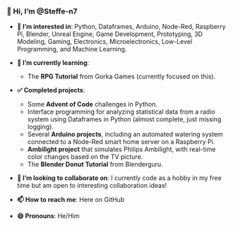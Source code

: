 ### 👋 Hi, I’m @Steffe-n7

- **👀 I’m interested in**: Python, Dataframes, Arduino, Node-Red, Raspberry Pi, Blender, Unreal Engine, Game Development, Prototyping, 3D Modeling, Gaming, Electronics, Microelectronics, Low-Level Programming, and Machine Learning.
  
- **🌱 I’m currently learning**:  
  - The **RPG Tutorial** from Gorka Games (currently focused on this).

- **✅ Completed projects**:  
  - Some **Advent of Code** challenges in Python.
  - Interface programming for analyzing statistical data from a radio system using Dataframes in Python (almost complete, just missing logging).
  - Several **Arduino projects**, including an automated watering system connected to a Node-Red smart home server on a Raspberry Pi.
  - **Ambilight project** that simulates Philips Ambilight, with real-time color changes based on the TV picture.
  - The **Blender Donut Tutorial** from Blenderguru.

- **💞️ I’m looking to collaborate on**: I currently code as a hobby in my free time but am open to interesting collaboration ideas!

- **📫 How to reach me**: Here on GitHub

- **😄 Pronouns**: He/Him

<!---
Steffe-n7/Steffe-n7 is a ✨ special ✨ repository because its `README.md` (this file) appears on your GitHub profile.
You can click the Preview link to take a look at your changes.
--->
